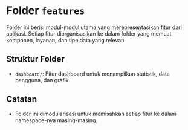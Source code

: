 # Folder `features`

Folder ini berisi modul-modul utama yang merepresentasikan fitur dari aplikasi. Setiap fitur diorganisasikan ke dalam folder yang memuat komponen, layanan, dan tipe data yang relevan.

## Struktur Folder

- `dashboard/`: Fitur dashboard untuk menampilkan statistik, data pengguna, dan grafik.

## Catatan

- Folder ini dimodularisasi untuk memisahkan setiap fitur ke dalam namespace-nya masing-masing.
